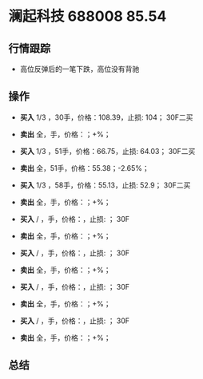 # 澜起科技 688008 85.54

## 行情跟踪
  - 高位反弹后的一笔下跌，高位没有背驰
## 操作
  - **买入** 1/3 ，30手，价格：108.39，止损: 104； 30F二买
  - **卖出** 全，手，价格：；+%；

  - **买入** 1/3 ，51手，价格：66.75，止损: 64.03； 30F二买
  - **卖出** 全，51手，价格：55.38；-2.65%；

  - **买入** 1/3 ，58手，价格：55.13，止损: 52.9； 30F二买
  - **卖出** 全，手，价格：；+%；

  - **买入** / ，手，价格：，止损: ； 30F
  - **卖出** 全，手，价格：；+%；

  - **买入** / ，手，价格：，止损: ； 30F
  - **卖出** 全，手，价格：；+%；

  - **买入** / ，手，价格：，止损: ； 30F
  - **卖出** 全，手，价格：；+%；

  - **买入** / ，手，价格：，止损: ； 30F
  - **卖出** 全，手，价格：；+%；

## 总结
  